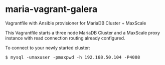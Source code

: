 # maria-vagrant-galera
Vagrantfile with Ansible provisioner for MariaDB Cluster + MaxScale

This Vagrantfile starts a three node MariaDB Cluster and a MaxScale proxy instance with read connection routing already configured.

To connect to your newly started cluster:
<pre>$ mysql -umaxuser -pmaxpwd -h 192.168.50.104 -P4008</pre>
